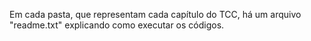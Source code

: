 Em cada pasta, que representam cada capítulo do TCC, há um arquivo "readme.txt" explicando como executar os códigos.
